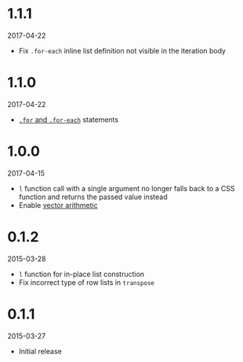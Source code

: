 
# 1.1.1

2017-04-22
 - Fix `.for-each` inline list definition not visible in the iteration body
 
# 1.1.0

2017-04-22
 - [`.for` and `.for-each`](README.md#features) statements
 
# 1.0.0

2017-04-15
 - `l` function call with a single argument no longer falls back to a CSS function and returns the passed value instead
 - Enable [vector arithmetic](docs/va.md)

# 0.1.2

2015-03-28
 - `l` function for in-place list construction
 - Fix incorrect type of row lists in `transpose`

# 0.1.1

2015-03-27
 - Initial release
